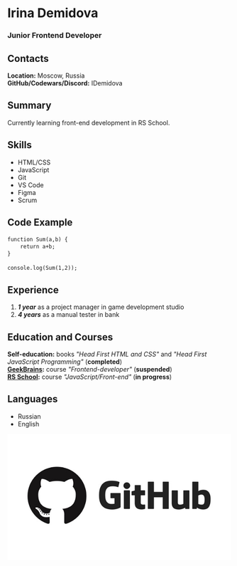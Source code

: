 # Irina Demidova

### Junior Frontend Developer

## Contacts

**Location:** Moscow, Russia  
**GitHub/Codewars/Discord:** IDemidova

## Summary

Currently learning front-end development in RS School.

## Skills

- HTML/CSS
- JavaScript
- Git
- VS Code
- Figma
- Scrum

## Code Example

    function Sum(a,b) {
        return a+b;
    }

    console.log(Sum(1,2));

## Experience

1. ***1 year*** as a project manager in game development studio
2. ***4 years*** as a manual tester in bank

## Education and Courses

**Self-education:** books *"Head First HTML and CSS"* and *"Head First JavaScript Programming"* (**completed**)  
**[GeekBrains](https://gb.ru/):** course *"Frontend-developer"* (**suspended**)  
**[RS School](https://rs.school/):** course *"JavaScript/Front-end"* (**in progress**)  

## Languages

* Russian
* English

![GitHub image](GitHub.jpg)

